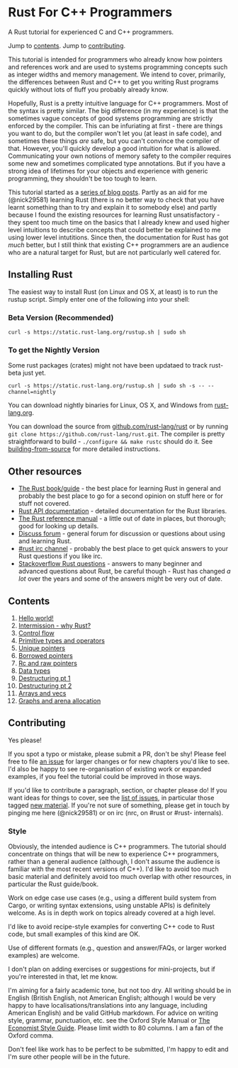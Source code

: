 # Rust For C++ Programmers

A Rust tutorial for experienced C and C++ programmers.

Jump to [contents](https://github.com/nick29581/r4cppp#contents).
Jump to [contributing](https://github.com/nick29581/r4cppp#contributing).

This tutorial is intended for programmers who already know how pointers and
references work and are used to systems programming concepts such as integer
widths and memory management. We intend to cover, primarily, the differences
between Rust and C++ to get you writing Rust programs quickly without lots of
fluff you probably already know.

Hopefully, Rust is a pretty intuitive language for C++ programmers. Most of the
syntax is pretty similar. The big difference (in my experience) is that the
sometimes vague concepts of good systems programming are strictly enforced by
the compiler. This can be infuriating at first - there are things you want to
do, but the compiler won't let you (at least in safe code), and sometimes these
things *are* safe, but you can't convince the compiler of that. However, you'll
quickly develop a good intuition for what is allowed. Communicating your own
notions of memory safety to the compiler requires some new and sometimes
complicated type annotations. But if you have a strong idea of lifetimes for
your objects and experience with generic programming, they shouldn't be too
tough to learn.

This tutorial started as a [series of blog posts](http://featherweightmusings.blogspot.co.nz/search/label/rust-for-c).
Partly as an aid for me (@nick29581) learning Rust (there is no better way to
check that you have learnt something than to try and explain it to somebody
else) and partly because I found the existing resources for learning Rust
unsatisfactory - they spent too much time on the basics that I already knew and
used higher level intuitions to describe concepts that could better be explained
to me using lower level intutitions. Since then, the documentation for Rust has
got *much* better, but I still think that existing C++ programmers are an
audience who are a natural target for Rust, but are not particularly well
catered for.


## Installing Rust

The easiest way to install Rust (on Linux and OS X, at least) is to run the rustup
script. Simply enter one of the following into your shell:

### Beta Version (Recommended)
```
curl -s https://static.rust-lang.org/rustup.sh | sudo sh
```

### To get the Nightly Version
Some rust packages (crates) might not have been updataed to track rust-beta just yet.
```
curl -s https://static.rust-lang.org/rustup.sh | sudo sh -s -- --channel=nightly
```

You can download nightly binaries for Linux, OS X, and Windows from
[rust-lang.org](http://www.rust-lang.org/install.html).

You can download the source from [github.com/rust-lang/rust](https://github.com/rust-lang/rust)
or by running `git clone https://github.com/rust-lang/rust.git`. The compiler is
pretty straightforward to build - `./configure && make rustc` should do it. See
[building-from-source](https://github.com/rust-lang/rust#building-from-source)
for more detailed instructions.


## Other resources

* [The Rust book/guide](http://doc.rust-lang.org/book/) - the best place for
  learning Rust in general and probably the best place to go for a second opinion
  on stuff here or for stuff not covered.
* [Rust API documentation](http://doc.rust-lang.org/std/index.html) - detailed
  documentation for the Rust libraries.
* [The Rust reference manual](http://doc.rust-lang.org/reference.html) - a little
  out of date in places, but thorough; good for looking up details.
* [Discuss forum](http://users.rust-lang.org/) - general forum for discussion or
  questions about using and learning Rust.
* [#rust irc channel](https://chat.mibbit.com/?server=irc.mozilla.org&channel=%23rust) - probably
  the best place to get quick answers to your Rust questions if you like irc.
* [Stackoverflow Rust questions](https://stackoverflow.com/questions/tagged/rust) - answers
  to many beginner and advanced questions about Rust, be careful though - Rust
  has changed *a lot* over the years and some of the answers might be very out of date.


## Contents

1. [Hello world!](https://github.com/nrc/r4cppp/blob/master/hello%20world.md)
1. [Intermission - why Rust?](https://github.com/nrc/r4cppp/blob/master/why%20rust.md)
1. [Control flow](https://github.com/nrc/r4cppp/blob/master/control%20flow.md)
1. [Primitive types and operators](https://github.com/nrc/r4cppp/blob/master/primitives.md)
1. [Unique pointers](https://github.com/nrc/r4cppp/blob/master/unique.md)
1. [Borrowed pointers](https://github.com/nrc/r4cppp/blob/master/borrowed.md)
1. [Rc and raw pointers](https://github.com/nrc/r4cppp/blob/master/rc%20raw.md)
1. [Data types](https://github.com/nrc/r4cppp/blob/master/data%20types.md)
1. [Destructuring pt 1](https://github.com/nrc/r4cppp/blob/master/destructuring.md)
1. [Destructuring pt 2](https://github.com/nrc/r4cppp/blob/master/destructuring2.md)
1. [Arrays and vecs](https://github.com/nrc/r4cppp/blob/master/arrays.md)
1. [Graphs and arena allocation](https://github.com/nrc/r4cppp/blob/master/graphs/README.md)


## Contributing

Yes please!

If you spot a typo or mistake, please submit a PR, don't be shy! Please feel
free to file [an issue](https://github.com/nick29581/r4cppp/issues/new) for
larger changes or for new chapters you'd like to see. I'd also be happy to see
re-organisation of existing work or expanded examples, if you feel the tutorial
could be improved in those ways.

If you'd like to contribute a paragraph, section, or chapter please do! If you
want ideas for things to cover, see the [list of issues](https://github.com/nick29581/r4cppp/issues),
in particular those tagged [new material](https://github.com/nick29581/r4cppp/labels/new%20material).
If you're not sure of something, please get in touch by pinging me here
(@nick29581) or on irc (nrc, on #rust or #rust- internals).


### Style

Obviously, the intended audience is C++ programmers. The tutorial should
concentrate on things that will be new to experience C++ programmers, rather
than a general audience (although, I don't assume the audience is familiar with
the most recent versions of C++). I'd like to avoid too much basic material and
definitely avoid too much overlap with other resources, in particular the Rust
guide/book.

Work on edge case use cases (e.g., using a different build system from Cargo, or
writing syntax extensions, using unstable APIs) is definitely welcome. As is in
depth work on topics already covered at a high level.

I'd like to avoid recipe-style examples for converting C++ code to Rust code,
but small examples of this kind are OK.

Use of different formats (e.g., question and answer/FAQs, or larger worked
examples) are welcome.

I don't plan on adding exercises or suggestions for mini-projects, but if you're
interested in that, let me know.

I'm aiming for a fairly academic tone, but not too dry. All writing should be in
English (British English, not American English; although I would be very happy
to have localisations/translations into any language, including American
English) and be valid GitHub markdown. For advice on writing style, grammar,
punctuation, etc. see the Oxford Style Manual
or [The Economist Style Guide](http://www.economist.com/styleguide/introduction).
Please limit width to 80 columns. I am a fan of the Oxford comma.

Don't feel like work has to be perfect to be submitted, I'm happy to edit and
I'm sure other people will be in the future.
